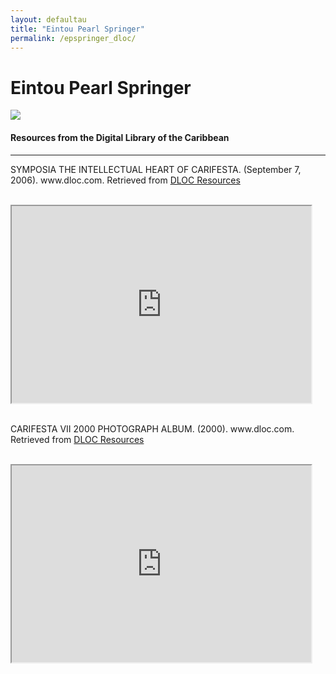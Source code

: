 ```yaml
---
layout: defaultau
title: "Eintou Pearl Springer"
permalink: /epspringer_dloc/
---
```

<!-- partial:index.partial.html -->
<div class="content">
    <h1>Eintou Pearl Springer</h1>
    <div class="quote">
        <div><img src="https://i1.wp.com/www.culture.gov.tt/wp-content/uploads/2018/04/4J6A7178-533x800.jpg?fit=533%2C800" class="logo"></div>
    </div>
    <body>
    <h4>Resources from the Digital Library of the Caribbean</h4><hr>
    <div class="container-mt-5">
      <div class="row">
            <div class="col-md-6">
                <p>SYMPOSIA THE INTELLECTUAL HEART OF CARIFESTA. (September 7, 2006). www.dloc.com. Retrieved from <a href="https://www.dloc.com/CA00100270/00001/images" target="_blank">DLOC Resources</a></p><br>
                <iframe width="95%" height="315" src="https://www.dloc.com/CA00100270/00001/images"></iframe>
                <br>
                <br>
        </div>
      <div class="col-md-6">
            <p>CARIFESTA VII 2000 PHOTOGRAPH ALBUM. (2000). www.dloc.com. Retrieved from <a href="https://www.dloc.com/CA00100633/00001/images" target="_blank">DLOC Resources</a></p><br>
            <iframe width="95%" height="315" src="https://www.dloc.com/CA00100633/00001/images"></iframe>
            <br>
            <br>
        </div>
        </div>
    </body> 
          </div>
  <!-- partial -->
<script src='https://cdnjs.cloudflare.com/ajax/libs/jquery/3.1.1/jquery.min.js'></script><script  src="{{ site.baseurl }}/assets/js/authorscript.js"></script>
